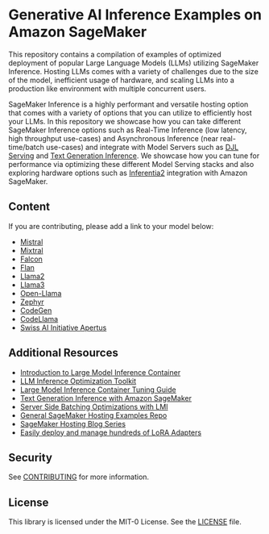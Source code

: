 # Generative AI Inference Examples on Amazon SageMaker
This repository contains a compilation of examples of optimized deployment of popular Large Language Models (LLMs) utilizing SageMaker Inference. Hosting LLMs comes with a variety of challenges due to the size of the model, inefficient usage of hardware, and scaling LLMs into a production like environment with multiple concurrent users.

SageMaker Inference is a highly performant and versatile hosting option that comes with a variety of options that you can utilize to efficiently host your LLMs. In this repository we showcase how you can take different SageMaker Inference options such as Real-Time Inference (low latency, high throughput use-cases) and Asynchronous Inference (near real-time/batch use-cases) and integrate with Model Servers such as [DJL Serving](https://github.com/deepjavalibrary/djl-serving) and [Text Generation Inference](https://github.com/huggingface/text-generation-inference). We showcase how you can tune for performance via optimizing these different Model Serving stacks and also exploring hardware options such as [Inferentia2](https://aws.amazon.com/blogs/machine-learning/achieve-high-performance-with-lowest-cost-for-generative-ai-inference-using-aws-inferentia2-and-aws-trainium-on-amazon-sagemaker/) integration with Amazon SageMaker.

## Content
If you are contributing, please add a link to your model below:

- [Mistral](./Mistral/)
- [Mixtral](./Mistral/)
- [Falcon](./Falcon/)
- [Flan](./FlanT5/)
- [Llama2](./Llama2/)
- [Llama3](./Llama3/)
- [Open-Llama](./Open-Llama/)
- [Zephyr](./Zephyr/)
- [CodeGen](./Codegen25/)
- [CodeLlama](./CodeLlama/)
- [Swiss AI Initiative Apertus](./01-models/Swiss-AI/Apertus/)

## Additional Resources

- [Introduction to Large Model Inference Container](https://aws.amazon.com/blogs/machine-learning/boost-inference-performance-for-llms-with-new-amazon-sagemaker-containers/)
- [LLM Inference Optimization Toolkit](https://aws.amazon.com/blogs/machine-learning/achieve-up-to-2x-higher-throughput-while-reducing-costs-by-50-for-generative-ai-inference-on-amazon-sagemaker-with-the-new-inference-optimization-toolkit-part-1/)
- [Large Model Inference Container Tuning Guide](https://docs.djl.ai/docs/serving/serving/docs/lmi/tuning_guides/deepspeed_tuning_guide.html)
- [Text Generation Inference with Amazon SageMaker](https://aws.amazon.com/blogs/machine-learning/announcing-the-launch-of-new-hugging-face-llm-inference-containers-on-amazon-sagemaker/)
- [Server Side Batching Optimizations with LMI](https://aws.amazon.com/blogs/machine-learning/improve-throughput-performance-of-llama-2-models-using-amazon-sagemaker/)
- [General SageMaker Hosting Examples Repo](https://github.com/aws-samples/sagemaker-hosting)
- [SageMaker Hosting Blog Series](https://aws.amazon.com/blogs/machine-learning/model-hosting-patterns-in-amazon-sagemaker-part-1-common-design-patterns-for-building-ml-applications-on-amazon-sagemaker/)
- [Easily deploy and manage hundreds of LoRA Adapters](https://aws.amazon.com/blogs/machine-learning/easily-deploy-and-manage-hundreds-of-lora-adapters-with-sagemaker-efficient-multi-adapter-inference/)

## Security

See [CONTRIBUTING](CONTRIBUTING.md#security-issue-notifications) for more information.

## License

This library is licensed under the MIT-0 License. See the [LICENSE](./LICENSE) file.

